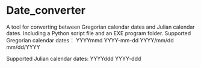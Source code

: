 # Date_converter
A tool for converting between Gregorian calendar dates and Julian calendar dates. Including  a Python script file and an EXE program folder. 
Supported Gregorian calendar dates：
  YYYYmmd
  YYYY-mm-dd
  YYYY/mm/dd
  mm/dd/YYYY

Supported Julian calendar dates:
  YYYYddd
  YYYY-ddd
